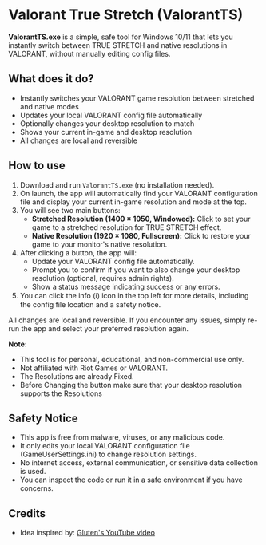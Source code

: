# Valorant True Stretch (ValorantTS)

**ValorantTS.exe** is a simple, safe tool for Windows 10/11 that lets you instantly switch between TRUE STRETCH and native resolutions in VALORANT, without manually editing config files.

## What does it do?
- Instantly switches your VALORANT game resolution between stretched and native modes
- Updates your local VALORANT config file automatically
- Optionally changes your desktop resolution to match
- Shows your current in-game and desktop resolution
- All changes are local and reversible

## How to use
1. Download and run `ValorantTS.exe` (no installation needed).
2. On launch, the app will automatically find your VALORANT configuration file and display your current in-game resolution and mode at the top.
3. You will see two main buttons:
   - **Stretched Resolution (1400 × 1050, Windowed):** Click to set your game to a stretched resolution for TRUE STRETCH effect.
   - **Native Resolution (1920 × 1080, Fullscreen):** Click to restore your game to your monitor's native resolution.
4. After clicking a button, the app will:
   - Update your VALORANT config file automatically.
   - Prompt you to confirm if you want to also change your desktop resolution (optional, requires admin rights).
   - Show a status message indicating success or any errors.
5. You can click the info (ℹ️) icon in the top left for more details, including the config file location and a safety notice.

All changes are local and reversible. If you encounter any issues, simply re-run the app and select your preferred resolution again.

**Note:**
- This tool is for personal, educational, and non-commercial use only.
- Not affiliated with Riot Games or VALORANT. 
- The Resolutions are already Fixed.
- Before Changing the button make sure that your desktop resolution supports the Resolutions

## Safety Notice
- This app is free from malware, viruses, or any malicious code.
- It only edits your local VALORANT configuration file (GameUserSettings.ini) to change resolution settings.
- No internet access, external communication, or sensitive data collection is used.
- You can inspect the code or run it in a safe environment if you have concerns.

## Credits
- Idea inspired by: [Gluten's YouTube video](https://www.youtube.com/watch?v=78H2VsuySX4&ab_channel=Gluten) 
